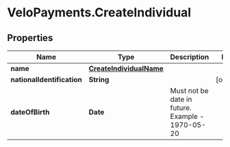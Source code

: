 # VeloPayments.CreateIndividual

## Properties

Name | Type | Description | Notes
------------ | ------------- | ------------- | -------------
**name** | [**CreateIndividualName**](CreateIndividualName.md) |  | 
**nationalIdentification** | **String** |  | [optional] 
**dateOfBirth** | **Date** | Must not be date in future. Example - 1970-05-20 | 


